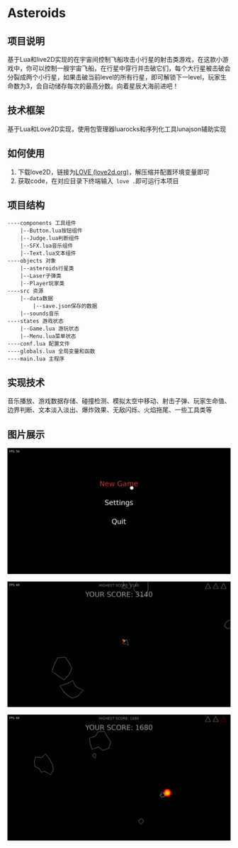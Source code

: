 # Asteroids

## 项目说明

基于Lua和live2D实现的在宇宙间控制飞船攻击小行星的射击类游戏，在这款小游戏中，你可以控制一艘宇宙飞船，在行星中穿行并击破它们，每个大行星被击破会分裂成两个小行星，如果击破当前level的所有行星，即可解锁下一level，玩家生命数为3，会自动储存每次的最高分数。向着星辰大海前进吧！

## 技术框架

基于Lua和Love2D实现，使用包管理器luarocks和序列化工具lunajson辅助实现

## 如何使用

1. 下载love2D，链接为[LOVE (love2d.org)](https://www.love2d.org/wiki/Main_Page)，解压缩并配置环境变量即可
2. 获取code，在对应目录下终端输入` love .`即可运行本项目

## 项目结构

```
----components 工具组件
	|--Button.lua按钮组件
	|--Judge.lua判断组件
	|--SFX.lua音乐组件
	|--Text.lua文本组件
----objects 对象
	|--asteroids行星类
	|--Laser子弹类
	|--Player玩家类
----src 资源
	|--data数据
		|--save.json保存的数据
	|--sounds音乐
----states 游戏状态
	|--Game.lua 游玩状态
	|--Menu.lua菜单状态
----conf.lua 配置文件
----globals.lua 全局变量和函数
----main.lua 主程序
```

## 实现技术

音乐播放、游戏数据存储、碰撞检测、模拟太空中移动、射击子弹、玩家生命值、边界判断、文本淡入淡出、爆炸效果、无敌闪烁、火焰拖尾、一些工具类等

## 图片展示

![image-20240406201139738](image\pic1.png)

![image-20240406201502602](image\pic2.png)

![image-20240406201657950](image\pic3.png)